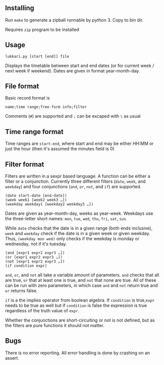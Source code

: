 Installing
----------
Run `make` to generate a zipball runnable by python 3. Copy to bin dir.

Requires `zip` program to be installed

Usage
-----
	lukkari.py [start [end]] file

Displays the timetable between start and end dates (or for current week / next week if weekend). Dates are given in format year-month-day.

File format
-----------
Basic record format is

	name;time range;free-form info;filter

Comments (`#`) are supported and `;` can be excaped with `\` as usual

Time range format
-----------------
Time ranges are `start-end`, where start and end may be either HH:MM or just the hour (then it's assumed the minutes field is 0)

Filter format
-------------
Filters are written in a sexpr based language. A function can be either a filter or a conjunction. Currently three different filters (`date`, `week`, and `weekday`) and four conjunctions (`and`, `or`, `not`, and `if`) are supported.

	(date start-date [end-date])
	(week week1 [week2 week3 …])
	(weekday weekday1 [weekday2 weekday3 …])

Dates are given as year-month-day, weeks as year-week. Weekdays use the three-letter short names: `mon`, `tue`, `wed`, `thu`, `fri`, `sat`, `sun`.

While `date` checks that the date is in a given range (both ends inclusive), `week` and `weekday` check if the date is in a given week or given weekday. Thus, `(weekday mon wed)` only checks if the weekday is monday or wednesday, not if it's tuesday.

	(and [expr1 expr2 expr3 …])
	(or [expr1 expr2 expr3 …])
	(not [expr1 expr2 expr3 …])
	(if condition expr)

`and`, `or`, and `not` all take a variable amount of parameters. `and` checks that all are true, `or` that at least one is true, and `not` that none are true. All of these can be run with zero parameters, in which case `and` and `not` return true and `or` returns false.

`if` is a the implies operator from boolean algebra. If `condition` is true,`expr` needs to be true as well but if `condition` is false the expression is true regardless of the truth value of `expr`.

Whether the conjunctions are short-circuiting or not is not defined, but as the filters are pure functions it should not matter.

Bugs
----
There is no error reporting. All error handling is done by crashing on an assert.
